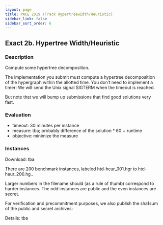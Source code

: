 ```yaml
---
layout: page
title: PACE 2019 (Track Hypertreewidth/Heuristic)
sidebar_link: false
sidebar_sort_order: 6
---
```


## Exact 2b. Hypertree Width/Heuristic
### Description
Compute some hypertree decomposition. 

The implementation you submit must compute a hypertree decomposition of the hypergraph within the allotted time. You don’t need to implement a timer: We will send the Unix signal SIGTERM when the timeout is reached. 

But note that we will bump up submissions that find good solutions very fast.


### Evaluation
- timeout: 30 minutes per instance
- measure: tba; probably difference of the solution * 60 + runtime
- objective: minimize the measure


### Instances

Download: tba

There are 200 benchmark instances, labeled htd-heur_001.hgr to htd-heur_200.hg.. 

 
Larger numbers in the filename should (as a rule of thumb) correspond to harder instances. The odd instances are public and the even instances are secret. 

For verification and precommitment purposes, we also publish the sha1sum of the public and secret archives:

Details:
tba